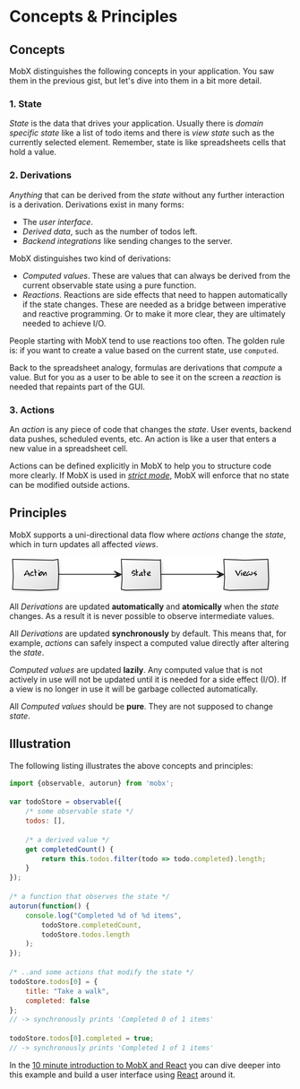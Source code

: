 # Concepts & Principles

## Concepts

MobX distinguishes the following concepts in your application. You saw them in the previous gist, but let's dive into them in a bit more detail.

### 1. State

_State_ is the data that drives your application.
Usually there is _domain specific state_ like a list of todo items and there is _view state_ such as the currently selected element.
Remember, state is like spreadsheets cells that hold a value.

### 2. Derivations

_Anything_ that can be derived from the _state_ without any further interaction is a derivation.
Derivations exist in many forms:

* The _user interface_.
* _Derived data_, such as the number of todos left.
* _Backend integrations_ like sending changes to the server.

MobX distinguishes two kind of derivations:
* *Computed values*. These are values that can always be derived from the current observable state using a pure function.
* *Reactions*. Reactions are side effects that need to happen automatically if the state changes. These are needed as a bridge between imperative and reactive programming. Or to make it more clear, they are ultimately needed to achieve I/O.

People starting with MobX tend to use reactions too often.
The golden rule is: if you want to create a value based on the current state, use `computed`.

Back to the spreadsheet analogy, formulas are derivations that *compute* a value. But for you as a user to be able to see it on the screen a *reaction* is needed that repaints part of the GUI.

### 3. Actions

An _action_ is any piece of code that changes the _state_. User events, backend data pushes, scheduled events, etc.
An action is like a user that enters a new value in a spreadsheet cell.

Actions can be defined explicitly in MobX to help you to structure code more clearly.
If MobX is used in [*strict mode*](../refguide/api##-enforceactions-), MobX will enforce that no state can be modified outside actions.

## Principles

MobX supports a uni-directional data flow where _actions_ change the _state_, which in turn updates all affected _views_.

![Action, State, View](../images/action-state-view.png)

All _Derivations_ are updated **automatically** and **atomically** when the _state_ changes. As a result it is never possible to observe intermediate values.

All _Derivations_ are updated **synchronously** by default. This means that, for example, _actions_ can safely inspect a computed value directly after altering the _state_.

_Computed values_ are updated **lazily**. Any computed value that is not actively in use will not be updated until it is needed for a side effect (I/O).
If a view is no longer in use it will be garbage collected automatically.

All _Computed values_ should be **pure**. They are not supposed to change _state_.

## Illustration

The following listing illustrates the above concepts and principles:

```javascript
import {observable, autorun} from 'mobx';

var todoStore = observable({
	/* some observable state */
	todos: [],

	/* a derived value */
	get completedCount() {
		return this.todos.filter(todo => todo.completed).length;
	}
});

/* a function that observes the state */
autorun(function() {
	console.log("Completed %d of %d items",
		todoStore.completedCount,
		todoStore.todos.length
	);
});

/* ..and some actions that modify the state */
todoStore.todos[0] = {
	title: "Take a walk",
	completed: false
};
// -> synchronously prints 'Completed 0 of 1 items'

todoStore.todos[0].completed = true;
// -> synchronously prints 'Completed 1 of 1 items'

```

In the [10 minute introduction to MobX and React](https://mobxjs.github.io/mobx/getting-started.html) you can dive deeper into this example and build a user interface using [React](https://facebook.github.io/react/) around it.
